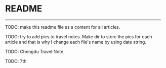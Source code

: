 # README
----

TODO: make this readme file as a content for all articles.

TODO: try to add pics to travel notes. Make dir to store the pics for each article and that is why I change each file's name by using date string.

TODO: Chengdu Travel Note

TODO: 7th
